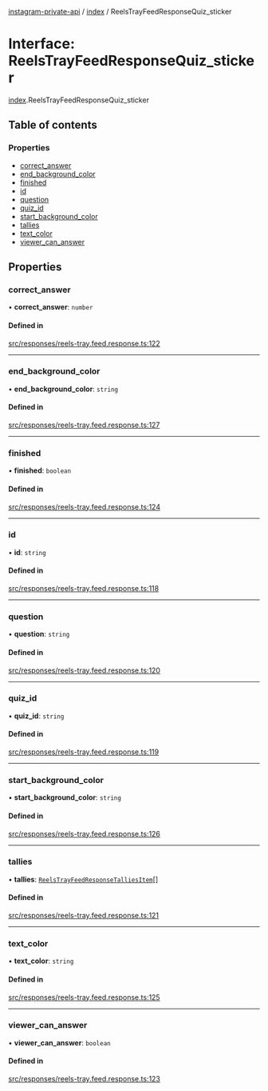 [instagram-private-api](../../README.md) / [index](../../modules/index.md) / ReelsTrayFeedResponseQuiz_sticker

# Interface: ReelsTrayFeedResponseQuiz\_sticker

[index](../../modules/index.md).ReelsTrayFeedResponseQuiz_sticker

## Table of contents

### Properties

- [correct\_answer](ReelsTrayFeedResponseQuiz_sticker.md#correct_answer)
- [end\_background\_color](ReelsTrayFeedResponseQuiz_sticker.md#end_background_color)
- [finished](ReelsTrayFeedResponseQuiz_sticker.md#finished)
- [id](ReelsTrayFeedResponseQuiz_sticker.md#id)
- [question](ReelsTrayFeedResponseQuiz_sticker.md#question)
- [quiz\_id](ReelsTrayFeedResponseQuiz_sticker.md#quiz_id)
- [start\_background\_color](ReelsTrayFeedResponseQuiz_sticker.md#start_background_color)
- [tallies](ReelsTrayFeedResponseQuiz_sticker.md#tallies)
- [text\_color](ReelsTrayFeedResponseQuiz_sticker.md#text_color)
- [viewer\_can\_answer](ReelsTrayFeedResponseQuiz_sticker.md#viewer_can_answer)

## Properties

### correct\_answer

• **correct\_answer**: `number`

#### Defined in

[src/responses/reels-tray.feed.response.ts:122](https://github.com/Nerixyz/instagram-private-api/blob/0e0721c/src/responses/reels-tray.feed.response.ts#L122)

___

### end\_background\_color

• **end\_background\_color**: `string`

#### Defined in

[src/responses/reels-tray.feed.response.ts:127](https://github.com/Nerixyz/instagram-private-api/blob/0e0721c/src/responses/reels-tray.feed.response.ts#L127)

___

### finished

• **finished**: `boolean`

#### Defined in

[src/responses/reels-tray.feed.response.ts:124](https://github.com/Nerixyz/instagram-private-api/blob/0e0721c/src/responses/reels-tray.feed.response.ts#L124)

___

### id

• **id**: `string`

#### Defined in

[src/responses/reels-tray.feed.response.ts:118](https://github.com/Nerixyz/instagram-private-api/blob/0e0721c/src/responses/reels-tray.feed.response.ts#L118)

___

### question

• **question**: `string`

#### Defined in

[src/responses/reels-tray.feed.response.ts:120](https://github.com/Nerixyz/instagram-private-api/blob/0e0721c/src/responses/reels-tray.feed.response.ts#L120)

___

### quiz\_id

• **quiz\_id**: `string`

#### Defined in

[src/responses/reels-tray.feed.response.ts:119](https://github.com/Nerixyz/instagram-private-api/blob/0e0721c/src/responses/reels-tray.feed.response.ts#L119)

___

### start\_background\_color

• **start\_background\_color**: `string`

#### Defined in

[src/responses/reels-tray.feed.response.ts:126](https://github.com/Nerixyz/instagram-private-api/blob/0e0721c/src/responses/reels-tray.feed.response.ts#L126)

___

### tallies

• **tallies**: [`ReelsTrayFeedResponseTalliesItem`](ReelsTrayFeedResponseTalliesItem.md)[]

#### Defined in

[src/responses/reels-tray.feed.response.ts:121](https://github.com/Nerixyz/instagram-private-api/blob/0e0721c/src/responses/reels-tray.feed.response.ts#L121)

___

### text\_color

• **text\_color**: `string`

#### Defined in

[src/responses/reels-tray.feed.response.ts:125](https://github.com/Nerixyz/instagram-private-api/blob/0e0721c/src/responses/reels-tray.feed.response.ts#L125)

___

### viewer\_can\_answer

• **viewer\_can\_answer**: `boolean`

#### Defined in

[src/responses/reels-tray.feed.response.ts:123](https://github.com/Nerixyz/instagram-private-api/blob/0e0721c/src/responses/reels-tray.feed.response.ts#L123)

